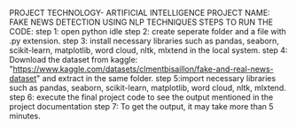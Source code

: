 PROJECT TECHNOLOGY- ARTIFICIAL INTELLIGENCE
PROJECT NAME: FAKE NEWS DETECTION USING NLP TECHNIQUES
STEPS TO RUN THE CODE:
step 1: open python idle
step 2: create seperate folder and a file with .py extension.
step 3: install necessary libraries such as pandas, seaborn, scikit-learn, matplotlib, word cloud, nltk, mlxtend in the local system.
step 4: Download the dataset from kaggle: "https://www.kaggle.com/datasets/clmentbisaillon/fake-and-real-news-dataset" and extract in the same folder.
step 5:import necessary libraries such as pandas, seaborn, scikit-learn, matplotlib, word cloud, nltk, mlxtend.
step 6: execute the final project code to see the output mentioned in the project documentation
step 7: To get the output, it may take more than 5 minutes.
